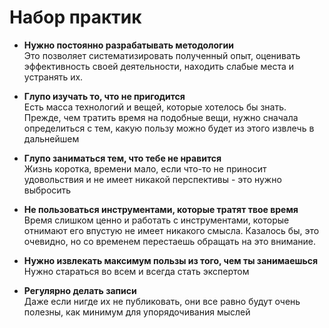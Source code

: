 # Набор практик

- **Нужно постоянно разрабатывать методологии**  
 Это позволяет систематизировать полученный опыт, оценивать эффективность своей деятельности,
 находить слабые места и устранять их.  
 
 - **Глупо изучать то, что не пригодится**  
 Есть масса технологий и вещей, которые хотелось бы знать. Прежде, чем тратить время на подобные вещи, нужно сначала
 определиться с тем, какую пользу можно будет из этого извлечь в дальнейшем  

 - **Глупо заниматься тем, что тебе не нравится**  
Жизнь коротка, времени мало, если что-то не приносит удовольствия и не имеет никакой перспективы - это нужно выбросить  

 - **Не пользоваться инструментами, которые тратят твое время**  
 Время слишком ценно и работать с инструментами, которые отнимают его впустую не имеет никакого смысла.
 Казалось бы, это очевидно, но со временем перестаешь обращать на это внимание.  

 - **Нужно извлекать максимум пользы из того, чем ты занимаешься**
Нужно стараться во всем и всегда стать экспертом

 - **Регулярно делать записи**  
Даже если нигде их не публиковать, они все равно будут очень полезны, как минимум для упорядочивания мыслей
